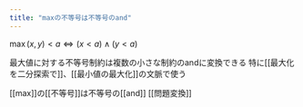 ```yaml
---
title: "maxの不等号は不等号のand"
---
```


$\max(x, y) < a \iff (x < a) \wedge (y < a)$

最大値に対する不等号制約は複数の小さな制約のandに変換できる
特に[[最大化を二分探索で]]、[[最小値の最大化]]の文脈で使う

[[max]]の[[不等号]]は不等号の[[and]]
[[問題変換]]
